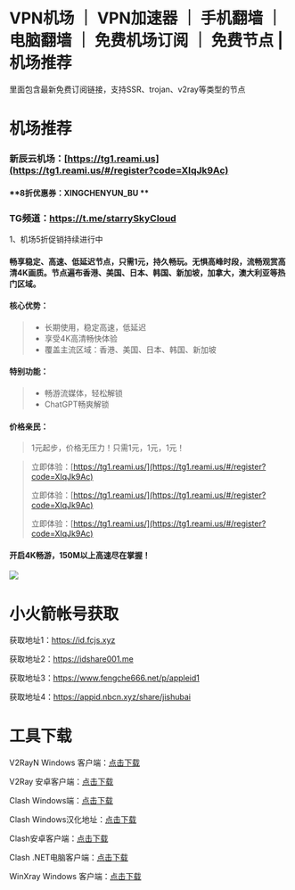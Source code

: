 # VPN机场 ｜ VPN加速器 ｜ 手机翻墙 ｜ 电脑翻墙 ｜ 免费机场订阅 ｜ 免费节点 |机场推荐

里面包含最新免费订阅链接，支持SSR、trojan、v2ray等类型的节点

# 机场推荐

### **新辰云机场**：[https://tg1.reami.us](https://tg1.reami.us/#/register?code=XIqJk9Ac)

#### **8折优惠券：XINGCHENYUN_BU **

### **TG频道**：https://t.me/starrySkyCloud

1、机场5折促销持续进行中

#### 畅享稳定、高速、低延迟节点，只需1元，持久畅玩。无惧高峰时段，流畅观赏高清4K画质。节点遍布香港、美国、日本、韩国、新加坡，加拿大，澳大利亚等热门区域。

#### **核心优势：**
> * 长期使用，稳定高速，低延迟
> * 享受4K高清畅快体验
> * 覆盖主流区域：香港、美国、日本、韩国、新加坡

#### **特别功能：**
> * 畅游流媒体，轻松解锁
> * ChatGPT畅爽解锁

#### **价格亲民：**
> 1元起步，价格无压力！只需1元，1元，1元！

> 立即体验：[https://tg1.reami.us/](https://tg1.reami.us/#/register?code=XIqJk9Ac)
> 
> 立即体验：[https://tg1.reami.us/](https://tg1.reami.us/#/register?code=XIqJk9Ac)
> 
> 立即体验：[https://tg1.reami.us/](https://tg1.reami.us/#/register?code=XIqJk9Ac)

#### 开启4K畅游，150M以上高速尽在掌握！
![](https://reami.us/imgs/youtube.png)


# 小火箭帐号获取

获取地址1：https://id.fcjs.xyz

获取地址2：https://idshare001.me

获取地址3：https://www.fengche666.net/p/appleid1

获取地址4：https://appid.nbcn.xyz/share/jishubai


# 工具下载

V2RayN Windows 客户端：[点击下载](https://github.com/2dust/v2rayN/releases)

V2Ray 安卓客户端：[点击下载](https://github.com/2dust/v2rayNG/releases)

Clash Windows端：[点击下载](https://github.com/Fndroid/clash_for_windows_pkg/releases)

Clash Windows汉化地址：[点击下载](https://drive.google.com/file/d/1hLY1pedrIxA1u8sEkPWnMLEsQawD0nvf/view?usp=sharing)

Clash安卓客户端：[点击下载](https://github.com/naicfeng/ClashRForAndroid/releases)

Clash .NET电脑客户端：[点击下载](https://github.com/ClashDotNetFramework/experimental-clash/releases)

WinXray Windows 客户端：[点击下载](https://github.com/TheMRLL/WinXray/releases)
